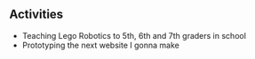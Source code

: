 ## Activities
- Teaching Lego Robotics to 5th, 6th and 7th graders in school
- Prototyping the next website I gonna make
